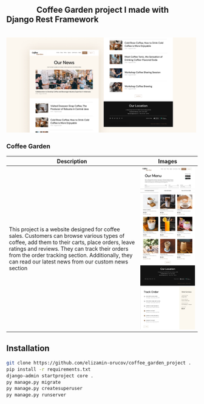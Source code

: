 ## &nbsp;&nbsp;&nbsp;&nbsp;&nbsp;&nbsp;&nbsp;&nbsp;&nbsp;&nbsp;&nbsp;&nbsp;&nbsp;&nbsp;&nbsp;&nbsp;Coffee Garden project I made with Django Rest Framework
&nbsp;&nbsp;&nbsp;&nbsp;&nbsp;&nbsp;&nbsp;&nbsp;&nbsp;&nbsp;&nbsp;&nbsp;&nbsp;&nbsp;&nbsp;&nbsp;&nbsp;&nbsp;&nbsp;&nbsp;&nbsp;&nbsp;&nbsp;&nbsp;&nbsp;&nbsp;&nbsp;&nbsp;&nbsp;&nbsp;&nbsp;&nbsp;&nbsp;&nbsp;&nbsp;&nbsp;&nbsp;&nbsp;<img src="readme_config/images/image_coffee_garden.png" height="250">

### Coffee Garden


| Description                                                                                                                                                                                                                                                                                                | Images                                                                                                                                                                          |
|------------------------------------------------------------------------------------------------------------------------------------------------------------------------------------------------------------------------------------------------------------------------------------------------------------|---------------------------------------------------------------------------------------------------------------------------------------------------------------------------------|
| This project is a website designed for coffee sales. Customers can browse various types of coffee, add them to their carts, place orders, leave ratings and reviews. They can track their orders from the order tracking section. Additionally, they can read our latest news from our custom news section | <img src="readme_config/images/image_coffee_home.jpg" alt="Coffee Home Image" width="500"> <img src="readme_config/images/track_order.jpg" alt="Coffee Home Image" width="250"> 


## Installation
````bash
git clone https://github.com/elizamin-orucov/coffee_garden_project .
pip install -r requirements.txt
django-admin startproject core .
py manage.py migrate
py manage.py createsuperuser
py manage.py runserver
````
